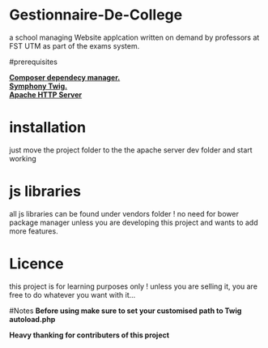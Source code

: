# Gestionnaire-De-College
a school managing Website applcation written on demand by professors at FST UTM as part of the exams system.

#prerequisites

[**Composer dependecy manager.**](https://getcomposer.org/)<br>
[**Symphony Twig.**](https://twig.symfony.com/)<br>
[**Apache HTTP Server**](https://httpd.apache.org/)<br>

# installation
just move the project folder to the the apache server dev folder and start working

# js libraries
all js libraries can be found under vendors folder ! no need for bower package manager unless you are developing this project and wants to add more features.

# Licence
this project is for learning purposes only ! unless you are selling it, you are free to do whatever you want with it...

#Notes
 **Before using make sure to set your customised path to Twig autoload.php**
 
 
 **Heavy thanking for contributers of this project**
